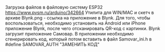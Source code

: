 Загрузка файлов в файловую систему ESP32
https://www.pvsm.ru/arduino/342664
Утилита для WIN/MAC и скетч в архиве 
Blynk.png - ссылка на приложение в Blynk. Для того, чтобы воспользоваться, необходимо установить на Android или iPhone приложение Blynk, после чего отсканировать QR-код с картинки. Blynk загрузит приложение Самовар. В приложении необходимо сгенерировать код, который потом вставить в файл Samovar_ini.h в #define SAMOVAR_AUTH "ЗАМЕНИТЬ КОД"